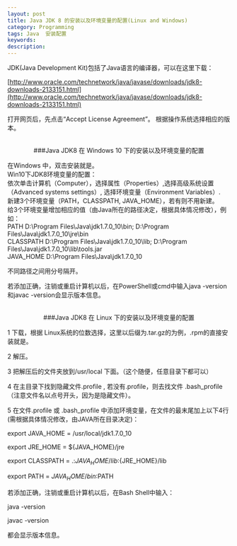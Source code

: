 ```yaml
---
layout: post
title: Java JDK 8 的安装以及环境变量的配置(Linux and Windows)
category: Programming
tags: Java  安装配置
keywords: 
description: 
---
```


JDK(Java Development Kit)包括了Java语言的编译器，可以在这里下载：

[http://www.oracle.com/technetwork/java/javase/downloads/jdk8-downloads-2133151.html](http://www.oracle.com/technetwork/java/javase/downloads/jdk8-downloads-2133151.html) 

打开网页后，先点击“Accept License Agreement”。  根据操作系统选择相应的版本。

<br/>
 
<center>
###Java JDK8 在 Windows 10 下的安装以及环境变量的配置
</center>
                   
在Windows 中，双击安装就是。                       
Win10下JDK8环境变量的配置：                              
依次单击计算机（Computer），选择属性（Properties）,选择高级系统设置（Advanced systems settings）, 选择环境变量（Environment  Variables）.            
新建3个环境变量（PATH，CLASSPATH, JAVA_HOME），若有则不用新建。                         
给3个环境变量增加相应的值（由Java所在的路径决定，根据具体情况修改），例如：                                            
PATH    D:\Program Files\Java\jdk1.7.0_10\bin;  D:\Program  Files\Java\jdk1.7.0_10\jre\bin                           
CLASSPATH   D:\Program  Files\Java\jdk1.7.0_10\lib;  D:\Program  Files\Java\jdk1.7.0_10\lib\tools.jar                                
JAVA_HOME    D:\Program  Files\Java\jdk1.7.0_10                            

不同路径之间用分号隔开。                                 

若添加正确，注销或重启计算机以后，在PowerShell或cmd中输入java -version和javac -version会显示版本信息。                  

<br/>

<center>
###Java JDK8 在 Linux 下的安装以及环境变量的配置
</center>

1  下载，根据 Linux系统的位数选择，这里以后缀为.tar.gz的为例，.rpm的直接安装就是。

2  解压。

3  把解压后的文件夹放到/usr/local 下面。（这个随便，任意目录下都可以）

4 在主目录下找到隐藏文件.profile ,  若没有.profile，则去找文件 .bash_profile （注意文件名以点号开头，因为是隐藏文件）。

5 在文件.profile 或 .bash_profile 中添加环境变量，在文件的最末尾加上以下4行(需根据具体情况修改，由JAVA所在目录决定)：

   export  JAVA_HOME = /usr/local/jdk1.7.0_10

   export  JRE_HOME = ${JAVA_HOME}/jre

   export  CLASSPATH = .:${JAVA_HOME}/lib:${JRE_HOME}/lib

   export  PATH = ${JAVA_HOME}/bin:$PATH


若添加正确，注销或重启计算机以后，在Bash Shell中输入：  

java  -version

javac  -version

都会显示版本信息。
                           
